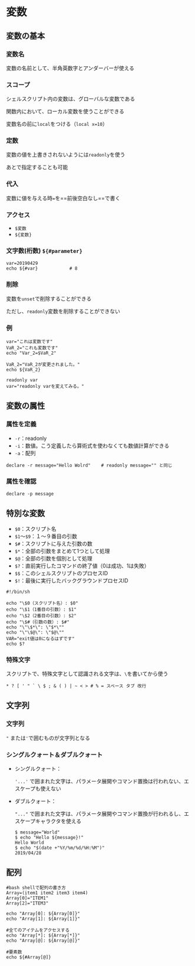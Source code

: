 # 変数

## 変数の基本

### 変数名

変数の名前として、半角英数字とアンダーバーが使える

### スコープ

シェルスクリプト内の変数は、グローバルな変数である

関数内において、ローカル変数を使うことができる

変数名の前に`local`をつける（`local x=10`）

### 定数

変数の値を上書きされないようには`readonly`を使う

あとで指定することも可能

### 代入

変数に値を与える時`=`を==前後空白なし==で書く

### アクセス

* `$変数`
* `${変数}`

### 文字数(桁数) `${#parameter}`

```shell
var=20190429
echo ${#var}			# 8
```

### 削除

変数を`unset`で削除することができる

ただし、`readonly`変数を削除することができない

### 例

```shell
var="これは変数です"
VaR_2="これも変数です"
echo "Var_2=$VaR_2"

VaR_2="VaR_2が変更されました。"
echo ${VaR_2}

readonly var
var="readonly varを変えてみる。"
```

## 変数の属性

### 属性を定義

* `-r`：readonly
* `-i`：数値。こう定義したら算術式を使わなくても数値計算ができる
* `-a`：配列

```shell
declare -r message="Hello Wolrd"	# readonly message="" と同じ
```

### 属性を確認

```shell
declare -p message
```

## 特別な変数

* `$0`：スクリプト名
* `$1`〜`$9`：１〜９番目の引数
* `$#`：スクリプトに与えた引数の数
* `$*`：全部の引数をまとめて1つとして処理
* `$@`：全部の引数を個別として処理
* `$?`：直前実行したコマンドの終了値（0は成功、1は失敗）
* `$$`：このシェルスクリプトのプロセスID
* `$!`：最後に実行したバックグラウンドプロセスID

```shell
#!/bin/sh

echo "\$0（スクリプト名）: $0"
echo "\$1（1番目の引数）: $1"
echo "\$2（2番目の引数）: $2"
echo "\$#（引数の数）: $#"
echo "\"\$*\": \"$*\""
echo "\"\$@\": \"$@\""
VAR="exit値は0になるはずです"
echo $?
```

### 特殊文字

スクリプトで、特殊文字として認識される文字は、`\`を書いてから使う

```plain
* ? [ ' " ` \ $ ; & ( ) | ~ < > # % = スペース タブ 改行
```

## 文字列

### 文字列

`"` または`'`で囲むものが文字列となる

### シングルクォート＆ダブルクォート

* シングルクォート：

    `'...'` で囲まれた文字は、パラメータ展開やコマンド置換は行われない、エスケープも使えない

* ダブルクォート：

    `"..."` で囲まれた文字は、パラメータ展開やコマンド置換が行われるし、エスケープキャラクタを使える

    ```shell
    $ message="World"
    $ echo "Hello ${message}!"
    Hello World
    $ echo "$(date +"%Y/%m/%d/%H:%M")"
    2019/04/28
    ```

## 配列

```shell
#bash shellで配列の書き方
Array=(item1 item2 item3 item4)
Array[0]="ITEM1"
Array[2]="ITEM3"

echo "Array[0]: ${Array[0]}"
echo "Array[1]: ${Array[1]}"

#全てのアイテムをアクセスする
echo "Array[*]: ${Array[*]}"
echo "Array[@]: ${Array[@]}"

#要素数
echo ${#Array[@]}
```
